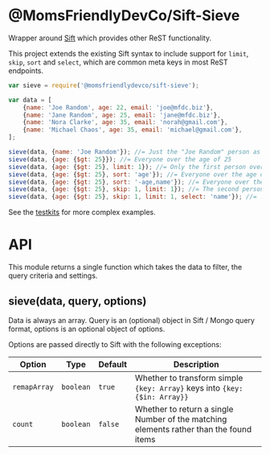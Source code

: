 @MomsFriendlyDevCo/Sift-Sieve
=============================
Wrapper around [Sift](https://github.com/crcn/sift.js) which provides other ReST functionality.

This project extends the existing Sift syntax to include support for `limit`, `skip`, `sort` and `select`, which are common meta keys in most ReST endpoints.

```javascript
var sieve = require('@momsfriendlydevco/sift-sieve');

var data = [
	{name: 'Joe Random', age: 22, email: 'joe@mfdc.biz'},
	{name: 'Jane Random', age: 25, email: 'jane@mfdc.biz'},
	{name: 'Nora Clarke', age: 35, email: 'norah@gmail.com'},
	{name: 'Michael Chaos', age: 35, email: 'michael@gmail.com'},
];

sieve(data, {name: 'Joe Random'}); //= Just the "Joe Random" person as an array, exactly like sift
sieve(data, {age: {$gt: 25}}); //= Everyone over the age of 25
sieve(data, {age: {$gt: 25}, limit: 1}); //= Only the first person over 25
sieve(data, {age: {$gt: 25}, sort: 'age'}); //= Everyone over the age of 25 sorted by youngest to oldest
sieve(data, {age: {$gt: 25}, sort: '-age,name'}); //= Everyone over the age of 25 sorted by oldtest to youngest and name
sieve(data, {age: {$gt: 25}, skip: 1, limit: 1}); //= The second person over 25
sieve(data, {age: {$gt: 25}, skip: 1, limit: 1, select: 'name'}); //= ...Just their name
```

See the [testkits](./test) for more complex examples.


API
===
This module returns a single function which takes the data to filter, the query criteria and settings.


sieve(data, query, options)
---------------------------
Data is always an array. Query is an (optional) object in Sift / Mongo query format, options is an optional object of options.

Options are passed directly to Sift with the following exceptions:

| Option       | Type      | Default | Description                                                                            |
|--------------|-----------|---------|----------------------------------------------------------------------------------------|
| `remapArray` | `boolean` | `true`  | Whether to transform simple `{key: Array}` keys into `{key: {$in: Array}}`             |
| `count`      | `boolean` | `false` | Whether to return a single Number of the matching elements rather than the found items |
